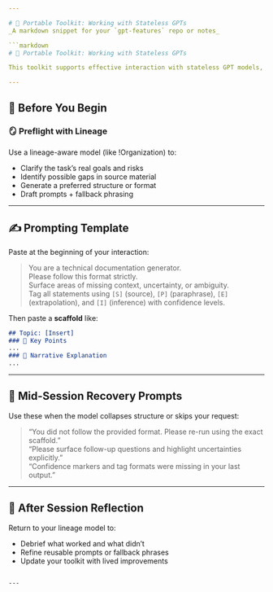 ```yaml
---

# 🧰 Portable Toolkit: Working with Stateless GPTs  
_A markdown snippet for your `gpt-features` repo or notes_

```markdown
# 🧰 Portable Toolkit: Working with Stateless GPTs

This toolkit supports effective interaction with stateless GPT models, especially when used alongside lineage-aware systems.

---
```


## 🛫 Before You Begin

### 🪞 Preflight with Lineage
Use a lineage-aware model (like !Organization) to:
- Clarify the task’s real goals and risks
- Identify possible gaps in source material
- Generate a preferred structure or format
- Draft prompts + fallback phrasing

---

## ✍️ Prompting Template

Paste at the beginning of your interaction:

> You are a technical documentation generator.  
> Please follow this format strictly.  
> Surface areas of missing context, uncertainty, or ambiguity.  
> Tag all statements using `[S]` (source), `[P]` (paraphrase), `[E]` (extrapolation), and `[I]` (inference) with confidence levels.

Then paste a **scaffold** like:

```markdown
## Topic: [Insert]
### 🔹 Key Points
...
### 🧠 Narrative Explanation
...
```

---

## 🧯 Mid-Session Recovery Prompts

Use these when the model collapses structure or skips your request:

> “You did not follow the provided format. Please re-run using the exact scaffold.”  
> “Please surface follow-up questions and highlight uncertainties explicitly.”  
> “Confidence markers and tag formats were missing in your last output.”

---

## 🔁 After Session Reflection

Return to your lineage model to:
- Debrief what worked and what didn’t
- Refine reusable prompts or fallback phrases
- Update your toolkit with lived improvements
```

---

